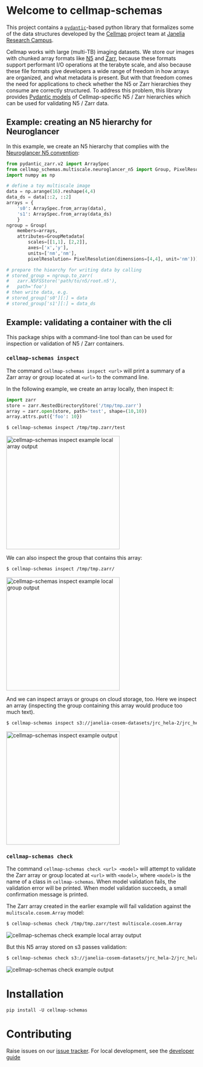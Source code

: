 # Welcome to cellmap-schemas

This project contains a [`pydantic`](https://docs.pydantic.dev/latest/)-based python library that formalizes some of the data structures developed by the [Cellmap](https://www.janelia.org/project-team/cellmap) project team at [Janelia Research Campus](https://www.janelia.org/).

Cellmap works with large (multi-TB) imaging datasets. We store our images with chunked array formats like [N5](https://github.com/saalfeldlab/n5) and [Zarr](https://zarr.readthedocs.io/en/stable/), because these formats support performant I/O operations at the terabyte scale, and also because these file formats give developers a wide range of freedom in how arrays are organized, and what metadata is present. But with that freedom comes the need for applications to check whether the N5 or Zarr hierarchies they consume are correctly structured. To address this problem, this library provides [Pydantic models](https://docs.pydantic.dev/latest/) of Cellmap-specific N5 / Zarr hierarchies which can be used for validating N5 / Zarr data.

## Example: creating an N5 hierarchy for Neuroglancer

In this example, we create an N5 hierarchy that complies with the [Neuroglancer N5 convention](https://github.com/google/neuroglancer/issues/176#issuecomment-553027775):

```python
from pydantic_zarr.v2 import ArraySpec
from cellmap_schemas.multiscale.neuroglancer_n5 import Group, PixelResolution, GroupMetadata
import numpy as np

# define a toy multiscale image
data = np.arange(16).reshape(4,4)
data_ds = data[::2, ::2]
arrays = {
    's0': ArraySpec.from_array(data),
    's1': ArraySpec.from_array(data_ds)
    }
ngroup = Group(
    members=arrays, 
    attributes=GroupMetadata(
        scales=[[1,1], [2,2]], 
        axes=['x','y'],
        units=['nm','nm'],
        pixelResolution= PixelResolution(dimensions=[4,4], unit='nm')))

# prepare the hiearchy for writing data by calling 
# stored_group = ngroup.to_zarr(
#   zarr.N5FSStore('path/to/n5/root.n5'), 
#   path='foo')
# then write data, e.g.
# stored_group['s0'][:] = data
# stored_group['s1'][:] = data_ds

```

## Example: validating a container with the cli

This package ships with a command-line tool than can be used for inspection or validation of N5 / Zarr containers.

### `cellmap-schemas inspect`

The command `cellmap-schemas inspect <url>` will print a summary of a Zarr array or group located at `<url>` to the command line.

In the following example, we create an array locally, then inspect it:

```python
import zarr
store = zarr.NestedDirectoryStore('/tmp/tmp.zarr')
array = zarr.open(store, path='test', shape=(10,10))
array.attrs.put({'foo': 10})
```

```bash
$ cellmap-schemas inspect /tmp/tmp.zarr/test
```

<img src="./static/cellmap_schemas_inspect_example_local_array.png" width=300  alt="cellmap-schemas inspect example local array output"/>

We can also inspect the group that contains this array:

```bash
$ cellmap-schemas inspect /tmp/tmp.zarr/
```

<img src="./static/cellmap_schemas_inspect_example_local_group.png" width=300  alt="cellmap-schemas inspect example local group output"/>

And we can inspect arrays or groups on cloud storage, too. Here we inspect an array (inspecting the group containing this array would produce too much text).

```bash
$ cellmap-schemas inspect s3://janelia-cosem-datasets/jrc_hela-2/jrc_hela-2.n5/em/fibsem-uint16/s0
```

<img src="./static/cellmap_schemas_inspect_example_s3_array.png" width=300  alt="cellmap-schemas inspect example output"/>

### `cellmap-schemas check`

The command `cellmap-schemas check <url> <model>` will attempt to validate the Zarr array or group located at `<url>` with `<model>`, where `<model>` is the name of a class in `cellmap-schemas`. When model validation fails, the validation error will be printed. When model validation succeeds, a small confirmation message is printed.

The Zarr array created in the earlier example will fail validation against the `mulitscale.cosem.Array` model:

```bash
$ cellmap-schemas check /tmp/tmp.zarr/test multiscale.cosem.Array
```

<img src="./static/cellmap_schemas_check_example_local_array.png" alt="cellmap-schemas check example local array output"/>

But this N5 array stored on s3 passes validation:

```bash
$ cellmap-schemas check s3://janelia-cosem-datasets/jrc_hela-2/jrc_hela-2.n5/em/fibsem-uint16/s0 multiscale.cosem.Array
```

<img src="./static/cellmap_schemas_check_example_s3_array.png" alt="cellmap-schemas check example output"/>

# Installation

`pip install -U cellmap-schemas`

# Contributing

Raise issues on our [issue tracker](https://github.com/janelia-cellmap/cellmap-schemas/issues). For local development, see the [developer guide](./development.md)
